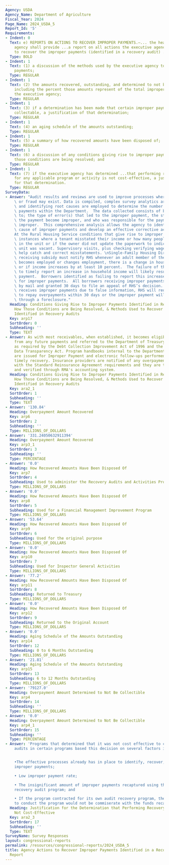 ```yaml
---
Agency: USDA
Agency_Name: Department of Agriculture
Fiscal_Year: 2024
Page_Name: 2024_USDA_5
Report_Id: '5'
Requirements:
- Indent: 0
  Text: e) REPORTS ON ACTIONS TO RECOVER IMPROPER PAYMENTS.—... the head of the executive
    agency shall provide ...a report on all actions the executive agency is taking
    to recover the improper payments (identified in a recovery audit) ..including—
  Type: BOLD
- Indent: 1
  Text: (1) a discussion of the methods used by the executive agency to recover improper
    payments;
  Type: REGULAR
- Indent: 1
  Text: (2) the amounts recovered, outstanding, and determined to not be collectable,
    including the percent those amounts represent of the total improper payments of
    the executive agency;
  Type: REGULAR
- Indent: 1
  Text: (3) if a determination has been made that certain improper payments are not
    collectable, a justification of that determination;
  Type: REGULAR
- Indent: 1
  Text: (4) an aging schedule of the amounts outstanding;
  Type: REGULAR
- Indent: 1
  Text: (5) a summary of how recovered amounts have been disposed of;
  Type: REGULAR
- Indent: 1
  Text: (6) a discussion of any conditions giving rise to improper payments and how
    those conditions are being resolved; and
  Type: REGULAR
- Indent: 1
  Text: (7) if the executive agency has determined ...that performing recovery audits
    for any applicable program or activity is not cost-effective, a justification
    for that determination.
  Type: REGULAR
SurveyData:
- Answer: "Audit results and reviews are used to improve processes where mismanagement\
    \ or fraud may exist. Data is compiled, complex survey analytics are conducted,\
    \ and identifying root causes are employed to determine the number of improper\
    \ payments within the Department.  The data collected consists of but is not limited\
    \ to; the type of error(s) that led to the improper payment, the stage at which\
    \ the payment become improper, and who was responsible for the payment becoming\
    \ improper.  This comprehensive analysis allows the agency to identify the root\
    \ cause of improper payments and develop an effective corrective action plan.\n\
    At the Rural Housing Service conditions that give rise to improper payments include\
    \ instances where a tenant misstated their income or how many people are living\
    \ in the unit or if the owner did not update the paperwork to indicate that the\
    \ unit was vacant. Supervisory visits, plus checking verifying wage match by state\
    \ help catch and correct misstatements. \nSingle-Family Housing Direct borrowers\
    \ receiving subsidy must notify RHS whenever an adult member of the household\
    \ becomes employed or changes employment, there is a change in household composition,\
    \ or if income increases by at least 10 percent.  The failure of the borrower\
    \ to timely report an increase in household income will likely result in an inaccurate\
    \ payment.  Borrowers identified as failing to report this increase are reviewed\
    \ for improper payments.  All borrowers receiving improper payments are notified\
    \ by mail and granted 30 days to file an appeal of RHS’s decision. If the recipient\
    \ receives improper payments due to false information, RHS will require the recipient\
    \ to repay overpayments within 30 days or the improper payment will be collected\
    \ through a foreclosure."
  Heading: Conditions Giving Rise to Improper Payments Identified in Recovery Audits,
    How Those Conditions are Being Resolved, & Methods Used to Recover Improper Payments
    Identified in Recovery Audits
  Key: arp17
  SortOrder: 0
  Subheading: ''
  Type: TEXT
- Answer: As with most receivables, when established, it becomes eligible for offset
    from any future payments and referred to the Department of Treasury for collection
    as required by the Debt Collection Improvement Act of 1996 and the 2022 Financial
    Data Transparency Act. Program handbooks internal to the Department and Billbacks
    are issued for Improper Payment and electronic follow-ups performed to ensure
    timely recovery. Insurance providers are notified of any overpayments in accordance
    with the Standard Reinsurance Agreement requirements and they are tracked, collected
    and verified through RMA's accounting system.
  Heading: Conditions Giving Rise to Improper Payments Identified in Recovery Audits,
    How Those Conditions are Being Resolved, & Methods Used to Recover Improper Payments
    Identified in Recovery Audits
  Key: ara2_1
  SortOrder: 1
  Subheading: ''
  Type: TEXT
- Answer: '130.84'
  Heading: Overpayment Amount Recovered
  Key: arp6
  SortOrder: 2
  Subheading: ''
  Type: MILLIONS_OF_DOLLARS
- Answer: '331.24050632911394'
  Heading: Overpayment Amount Recovered
  Key: arp3_1
  SortOrder: 3
  Subheading: ''
  Type: PERCENTAGE
- Answer: '0.0'
  Heading: How Recovered Amounts Have Been Disposed Of
  Key: arp7
  SortOrder: 4
  Subheading: Used to administer the Recovery Audits and Activities Program
  Type: MILLIONS_OF_DOLLARS
- Answer: '0.0'
  Heading: How Recovered Amounts Have Been Disposed Of
  Key: arp8
  SortOrder: 5
  Subheading: Used for a Financial Management Improvement Program
  Type: MILLIONS_OF_DOLLARS
- Answer: '53.64'
  Heading: How Recovered Amounts Have Been Disposed Of
  Key: arp9
  SortOrder: 6
  Subheading: Used for the original purpose
  Type: MILLIONS_OF_DOLLARS
- Answer: '0.0'
  Heading: How Recovered Amounts Have Been Disposed Of
  Key: arp10
  SortOrder: 7
  Subheading: Used for Inspector General Activities
  Type: MILLIONS_OF_DOLLARS
- Answer: '77.2'
  Heading: How Recovered Amounts Have Been Disposed Of
  Key: arp11
  SortOrder: 8
  Subheading: Returned to Treasury
  Type: MILLIONS_OF_DOLLARS
- Answer: '0.0'
  Heading: How Recovered Amounts Have Been Disposed Of
  Key: arp12
  SortOrder: 9
  Subheading: Returned to the Original Account
  Type: MILLIONS_OF_DOLLARS
- Answer: '0.0'
  Heading: Aging Schedule of the Amounts Outstanding
  Key: arp14
  SortOrder: 12
  Subheading: 0 to 6 Months Outstanding
  Type: MILLIONS_OF_DOLLARS
- Answer: '21.81'
  Heading: Aging Schedule of the Amounts Outstanding
  Key: arp15
  SortOrder: 13
  Subheading: 6 to 12 Months Outstanding
  Type: MILLIONS_OF_DOLLARS
- Answer: '79127.0'
  Heading: Overpayment Amount Determined to Not Be Collectible
  Key: arp4
  SortOrder: 14
  Subheading: ''
  Type: MILLIONS_OF_DOLLARS
- Answer: '0.0'
  Heading: Overpayment Amount Determined to Not Be Collectible
  Key: arp4_1
  SortOrder: 15
  Subheading: ''
  Type: PERCENTAGE
- Answer: 'Programs that determined that it was not cost effective to conduct recovery
    audits in certain programs based this decision on several factors including:


    •The effective processes already has in place to identify, recover, and report
    improper payments;

    • Low improper payment rate;

    • The insignificant amount of improper payments recaptured using the Department’s
    recovery audit program; and

    • If the program contracted for its own audit recovery program, the time and effort
    to conduct the program would not be commiserate with the funds recaptured.'
  Heading: Justification for the Determination that Performing Recovery Audits are
    Not Cost-Effective
  Key: ara2_3
  SortOrder: 17
  Subheading: ''
  Type: TEXT
SurveyName: Survey Responses
layout: congressional-reports
permalink: /resources/congressional-reports/2024_USDA_5
title: Agency Actions to Recover Improper Payments Identified in a Recovery Audit
  Report
---
```

